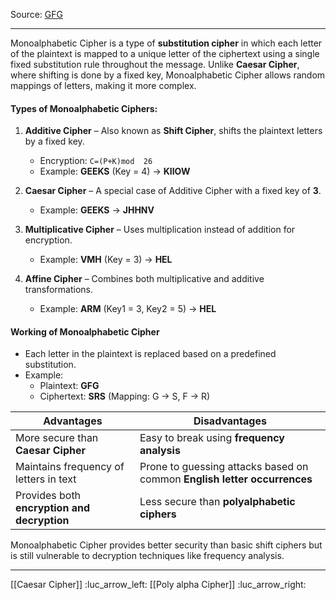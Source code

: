 Source: [GFG](https://www.geeksforgeeks.org/what-is-monoalphabetic-cipher/)

---

Monoalphabetic Cipher is a type of **substitution cipher** in which each letter of the plaintext is mapped to a unique letter of the ciphertext using a single fixed substitution rule throughout the message. Unlike **Caesar Cipher**, where shifting is done by a fixed key, Monoalphabetic Cipher allows random mappings of letters, making it more complex.

#### **Types of Monoalphabetic Ciphers:**

1. **Additive Cipher** – Also known as **Shift Cipher**, shifts the plaintext letters by a fixed key.
    
    - Encryption: `C=(P+K)mod  26`
    - Example: **GEEKS** (Key = 4) → **KIIOW**
2. **Caesar Cipher** – A special case of Additive Cipher with a fixed key of **3**.
    
    - Example: **GEEKS** → **JHHNV**
3. **Multiplicative Cipher** – Uses multiplication instead of addition for encryption.
    
    - Example: **VMH** (Key = 3) → **HEL**
4. **Affine Cipher** – Combines both multiplicative and additive transformations.
    
    - Example: **ARM** (Key1 = 3, Key2 = 5) → **HEL**

#### **Working of Monoalphabetic Cipher**

- Each letter in the plaintext is replaced based on a predefined substitution.
- Example:
    - Plaintext: **GFG**
    - Ciphertext: **SRS** (Mapping: G → S, F → R)


| Advantages                                   | Disadvantages                                                            |
| -------------------------------------------- | ------------------------------------------------------------------------ |
| More secure than **Caesar Cipher**           | Easy to break using **frequency analysis**                               |
| Maintains frequency of letters in text  <br> | Prone to guessing attacks based on common **English letter occurrences** |
| Provides both **encryption and decryption**  | Less secure than **polyalphabetic ciphers**                              |

Monoalphabetic Cipher provides better security than basic shift ciphers but is still vulnerable to decryption techniques like frequency analysis.

---

[[Caesar Cipher]] :luc_arrow_left: 
[[Poly alpha Cipher]] :luc_arrow_right: